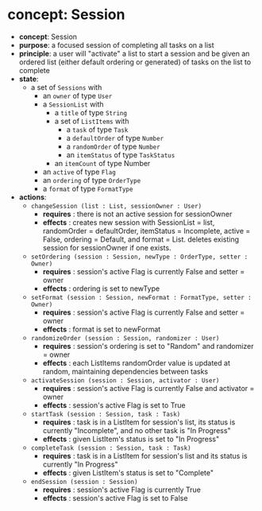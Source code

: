 # concept: Session
* **concept**: Session
* **purpose**: a focused session of completing all tasks on a list
* **principle**: a user will "activate" a list to start a session and be given an ordered list (either default ordering or generated) of tasks on the list to complete
* **state**:
    * a set of `Sessions` with
        * an `owner` of type `User`
        * a `SessionList` with
            * a `title` of type `String`
            * a set of `ListItems` with
                * a `task` of type `Task`
                * a `defaultOrder` of type `Number`
                * a `randomOrder` of type  `Number`
                * an `itemStatus` of type `TaskStatus`
            * an `itemCount` of type Number
        * an `active` of type `Flag`
        * an `ordering` of type `OrderType`
        * a `format` of type `FormatType`
* **actions**:
    * `changeSession (list : List, sessionOwner : User)`
        * **requires** : there is not an active session for sessionOwner 
        * **effects** : creates new session with SessionList = list, randomOrder = defaultOrder, itemStatus = Incomplete, active = False, ordering = Default, and format = List. deletes existing session for sessionOwner if one exists.
    * `setOrdering (session : Session, newType : OrderType, setter : Owner)`
        * **requires** : session's active Flag is currently False and setter = owner
        * **effects** : ordering is set to newType
    * `setFormat (session : Session, newFormat : FormatType, setter : Owner)`
        * **requires** : session's active Flag is currently False and setter = owner
        * **effects** : format is set to newFormat
    * `randomizeOrder (session : Session, randomizer : User)`
        * **requires** : session's ordering is set to "Random" and randomizer = owner
        * **effects** : each ListItems randomOrder value is updated at random, maintaining dependencies between tasks
    * `activateSession (session : Session, activator : User)`
        * **requires** : session's active Flag is currently False and activator = owner
        * **effects** : session's active Flag is set to True
    * `startTask (session : Session, task : Task)`
        * **requires** : task is in a ListItem for session's list, its status is currently "Incomplete", and no other task is "In Progress"
        * **effects** : given ListItem's status is set to "In Progress"
    * `completeTask (session : Session, task : Task)`
        * **requires** : task is in a ListItem for session's list and its status is currently "In Progress"
        * **effects** : given ListItem's status is set to "Complete"
    * `endSession (session : Session)`
        * **requires** : session's active Flag is currently True
        * **effects** : session's active Flag is set to False